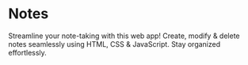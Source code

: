 # Notes
Streamline your note-taking with this web app! Create, modify &amp; delete notes seamlessly using HTML, CSS &amp; JavaScript. Stay organized effortlessly.
